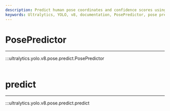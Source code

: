 ```yaml
---
description: Predict human pose coordinates and confidence scores using YOLOv5. Use on real-time video streams or static images.
keywords: Ultralytics, YOLO, v8, documentation, PosePredictor, pose prediction, pose estimation, predict method
---
```


# PosePredictor
---
:::ultralytics.yolo.v8.pose.predict.PosePredictor
<br><br>

# predict
---
:::ultralytics.yolo.v8.pose.predict.predict
<br><br>